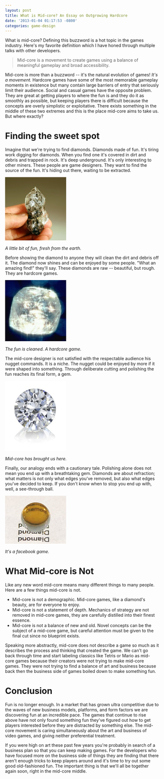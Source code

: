 ```yaml
---
layout: post
title: What is Mid-core? An Essay on Outgrowing Hardcore
date: '2013-01-04 01:17:53 -0800'
categories: game-design
---
```

What is mid-core? Defining this buzzword is a hot topic in the games industry. Here's my favorite definition which I have honed through multiple talks with other developers.

> Mid-core is a movement to create games using a balance of meaningful gameplay and broad accessibility.

Mid-core is more than a buzzword -- it's the natural evolution of games! _It's a movement._ Hardcore games have some of the most memorable gameplay moments in existence but many contain large barriers of entry that seriously limit their audience. Social and casual games have the opposite problem. They are great at getting players to where the fun is and they do it as smoothly as possible, but keeping players there is difficult because the concepts are overly simplistic or exploitative. There exists something in the middle of these two extremes and this is the place mid-core aims to take us. But where exactly?

# Finding the sweet spot

Imagine that we're trying to find diamonds. Diamonds made of fun. It's tiring work digging for diamonds. When you find one it's covered in dirt and debris and trapped in rock. It's deep underground. It's only interesting to other miners. These people are game designers. They want to find the source of the fun. It's hiding out there, waiting to be extracted.

![](/assets/midcore/diamond_mined.jpg)

_A little bit of fun, fresh from the earth._

Before showing the diamond to anyone they will clean the dirt and debris off it. The diamond now shines and can be enjoyed by some people. "What an amazing find!" they'll say. These diamonds are raw -- beautiful, but rough. They are hardcore games.

![](/assets/midcore/diamond_rough.jpg)

_The fun is cleaned. A hardcore game._

The mid-core designer is not satisfied with the respectable audience his nugget commands. It is a niche. The nugget could be enjoyed by more if it were shaped into something. Through deliberate cutting and polishing the fun reaches its final form, a gem.

![](/assets/midcore/diamond_gem.jpg)

_Mid-core has brought us here._

Finally, our analogy ends with a cautionary tale. Polishing alone does not mean you end up with a breathtaking gem. Diamonds are about refraction; what matters is not only what edges you've removed, but also what edges you've decided to keep. If you don't know when to stop you end up with, well, a see-through ball.

![](/assets/midcore/diamond_sphere.jpg)

_It's a facebook game._

# What Mid-core is Not

Like any new word mid-core means many different things to many people. Here are a few things mid-core is not.

* Mid-core is not a demographic. Mid-core games, like a diamond's beauty, are for everyone to enjoy.
* Mid-core is not a statement of depth. Mechanics of strategy are not removed in mid-core games, they are carefully distilled into their finest essence.
* Mid-core is not a balance of new and old. Novel concepts can be the subject of a mid-core game, but careful attention must be given to the final cut since no blueprint exists.

Speaking more abstractly, mid-core does not describe a game so much as it describes the process and thinking that created the game. We can't go back through time and start labeling classics like Tetris or Mario as mid-core games because their creators were not trying to make mid-core games. They were not trying to find a balance of art and business because back then the business side of games boiled down to make something fun.

# Conclusion

Fun is no longer enough. In a market that has grown ultra competitive due to the waves of new business models, platforms, and form factors we are discovering fun at an incredible pace. The games that continue to rise above have not only found something fun they've figured out how to get players interested before they are distracted by something else. The mid-core movement is caring simultaneously about the art and business of video games, and giving neither preferential treatment.

If you were high on art these past few years you're probably in search of a business plan so that you can keep making games. For the developers who have focused more on the business side of things they are finding that there aren't enough tricks to keep players around and it's time to try out some good old-fashioned fun. The important thing is that we'll all be together again soon, right in the mid-core middle.
